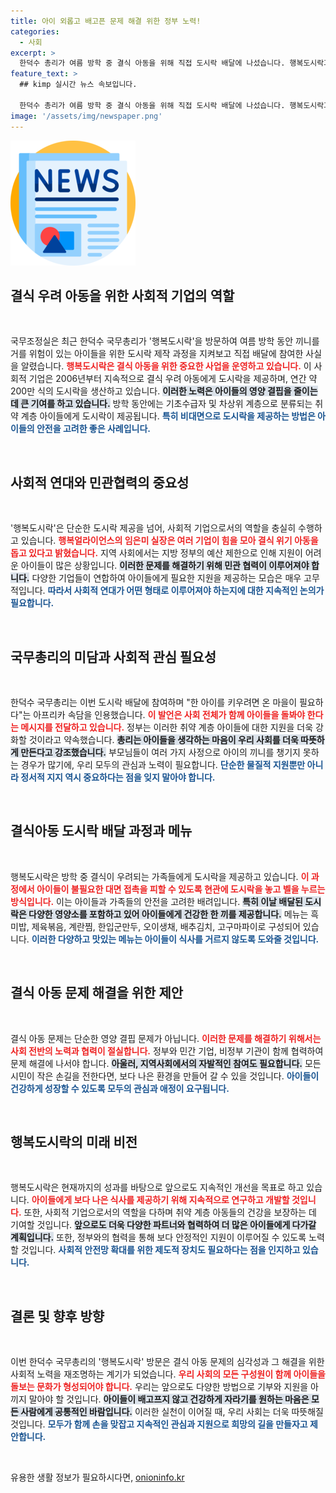 ```yaml
---
title: 아이 외롭고 배고픈 문제 해결 위한 정부 노력!
categories:
  - 사회
excerpt: >
  한덕수 총리가 여름 방학 중 결식 아동을 위해 직접 도시락 배달에 나섰습니다. 행복도시락과 협력해 취약계층 아이들에게 희망의 손길을 전하며, 민관 협력의 중요성을 강조했습니다. 아이들을 위한 따뜻한 마음이 전해진 현장을 직접 확인해 보세요!
feature_text: >
  ## kimp 실시간 뉴스 속보입니다.

  한덕수 총리가 여름 방학 중 결식 아동을 위해 직접 도시락 배달에 나섰습니다. 행복도시락과 협력해 취약계층 아이들에게 희망의 손길을 전하며, 민관 협력의 중요성을 강조했습니다. 아이들을 위한 따뜻한 마음이 전해진 현장을 직접 확인해 보세요!
image: '/assets/img/newspaper.png'
---
```


<p><img src="/assets/img/newspaper.png" alt="kimplant 속보" /></p>

<h2 data-ke-size="size26">결식 우려 아동을 위한 사회적 기업의 역할</h2>

<p data-ke-size="size16">&nbsp;</p>

<p>국무조정실은 최근 한덕수 국무총리가 '행복도시락'을 방문하여 여름 방학 동안 끼니를 거를 위험이 있는 아이들을 위한 도시락 제작 과정을 지켜보고 직접 배달에 참여한 사실을 알렸습니다. <b><span style="color: #ee2323;">행복도시락은 결식 아동을 위한 중요한 사업을 운영하고 있습니다.</span></b> 이 사회적 기업은 2006년부터 지속적으로 결식 우려 아동에게 도시락을 제공하며, 연간 약 200만 식의 도시락을 생산하고 있습니다. <b><span style="background-color: #21538527;">이러한 노력은 아이들의 영양 결핍을 줄이는 데 큰 기여를 하고 있습니다.</span></b> 방학 동안에는 기초수급자 및 차상위 계층으로 분류되는 취약 계층 아이들에게 도시락이 제공됩니다. <b><span style="color: #1a5490;">특히 비대면으로 도시락을 제공하는 방법은 아이들의 안전을 고려한 좋은 사례입니다.</span></b></p>

<p data-ke-size="size16">&nbsp;</p>

<h2 data-ke-size="size26">사회적 연대와 민관협력의 중요성</h2>

<p data-ke-size="size16">&nbsp;</p>

<p>'행복도시락'은 단순한 도시락 제공을 넘어, 사회적 기업으로서의 역할을 충실히 수행하고 있습니다. <b><span style="color: #ee2323;">행복얼라이언스의 임은미 실장은 여러 기업이 힘을 모아 결식 위기 아동을 돕고 있다고 밝혔습니다.</span></b> 지역 사회에서는 지방 정부의 예산 제한으로 인해 지원이 어려운 아이들이 많은 상황입니다. <b><span style="background-color: #21538527;">이러한 문제를 해결하기 위해 민관 협력이 이루어져야 합니다.</span></b> 다양한 기업들이 연합하여 아이들에게 필요한 지원을 제공하는 모습은 매우 고무적입니다. <b><span style="color: #1a5490;">따라서 사회적 연대가 어떤 형태로 이루어져야 하는지에 대한 지속적인 논의가 필요합니다.</span></b></p>

<p data-ke-size="size16">&nbsp;</p>

<h2 data-ke-size="size26">국무총리의 미담과 사회적 관심 필요성</h2>

<p data-ke-size="size16">&nbsp;</p>

<p>한덕수 국무총리는 이번 도시락 배달에 참여하며 "한 아이를 키우려면 온 마을이 필요하다"는 아프리카 속담을 인용했습니다. <b><span style="color: #ee2323;">이 발언은 사회 전체가 함께 아이들을 돌봐야 한다는 메시지를 전달하고 있습니다.</span></b> 정부는 이러한 취약 계층 아이들에 대한 지원을 더욱 강화할 것이라고 약속했습니다. <b><span style="background-color: #21538527;">총리는 아이들을 생각하는 마음이 우리 사회를 더욱 따뜻하게 만든다고 강조했습니다.</span></b> 부모님들이 여러 가지 사정으로 아이의 끼니를 챙기지 못하는 경우가 많기에, 우리 모두의 관심과 노력이 필요합니다. <b><span style="color: #1a5490;">단순한 물질적 지원뿐만 아니라 정서적 지지 역시 중요하다는 점을 잊지 말아야 합니다.</span></b></p>

<p data-ke-size="size16">&nbsp;</p>

<h2 data-ke-size="size26">결식아동 도시락 배달 과정과 메뉴</h2>

<p data-ke-size="size16">&nbsp;</p>

<p>행복도시락은 방학 중 결식이 우려되는 가족들에게 도시락을 제공하고 있습니다. <b><span style="color: #ee2323;">이 과정에서 아이들이 불필요한 대면 접촉을 피할 수 있도록 현관에 도시락을 놓고 벨을 누르는 방식입니다.</span></b> 이는 아이들과 가족들의 안전을 고려한 배려입니다. <b><span style="background-color: #21538527;">특히 이날 배달된 도시락은 다양한 영양소를 포함하고 있어 아이들에게 건강한 한 끼를 제공합니다.</span></b> 메뉴는 흑미밥, 제육볶음, 계란찜, 한입군만두, 오이생채, 배추김치, 고구마파이로 구성되어 있습니다. <b><span style="color: #1a5490;">이러한 다양하고 맛있는 메뉴는 아이들이 식사를 거르지 않도록 도와줄 것입니다.</span></b></p>

<p data-ke-size="size16">&nbsp;</p>

<h2 data-ke-size="size26">결식 아동 문제 해결을 위한 제안</h2>

<p data-ke-size="size16">&nbsp;</p>

<p>결식 아동 문제는 단순한 영양 결핍 문제가 아닙니다. <b><span style="color: #ee2323;">이러한 문제를 해결하기 위해서는 사회 전반의 노력과 협력이 절실합니다.</span></b> 정부와 민간 기업, 비정부 기관이 함께 협력하여 문제 해결에 나서야 합니다. <b><span style="background-color: #21538527;">아울러, 지역사회에서의 자발적인 참여도 필요합니다.</span></b> 모든 시민이 작은 손길을 전한다면, 보다 나은 환경을 만들어 갈 수 있을 것입니다. <b><span style="color: #1a5490;">아이들이 건강하게 성장할 수 있도록 모두의 관심과 애정이 요구됩니다.</span></b></p>

<p data-ke-size="size16">&nbsp;</p>

<h2 data-ke-size="size26">행복도시락의 미래 비전</h2>

<p data-ke-size="size16">&nbsp;</p>

<p>행복도시락은 현재까지의 성과를 바탕으로 앞으로도 지속적인 개선을 목표로 하고 있습니다. <b><span style="color: #ee2323;">아이들에게 보다 나은 식사를 제공하기 위해 지속적으로 연구하고 개발할 것입니다.</span></b> 또한, 사회적 기업으로서의 역할을 다하며 취약 계층 아동들의 건강을 보장하는 데 기여할 것입니다. <b><span style="background-color: #21538527;">앞으로도 더욱 다양한 파트너와 협력하여 더 많은 아이들에게 다가갈 계획입니다.</span></b> 또한, 정부와의 협력을 통해 보다 안정적인 지원이 이루어질 수 있도록 노력할 것입니다. <b><span style="color: #1a5490;">사회적 안전망 확대를 위한 제도적 장치도 필요하다는 점을 인지하고 있습니다.</span></b></p>

<p data-ke-size="size16">&nbsp;</p>

<h2 data-ke-size="size26">결론 및 향후 방향</h2>

<p data-ke-size="size16">&nbsp;</p>

<p>이번 한덕수 국무총리의 '행복도시락' 방문은 결식 아동 문제의 심각성과 그 해결을 위한 사회적 노력을 재조명하는 계기가 되었습니다. <b><span style="color: #ee2323;">우리 사회의 모든 구성원이 함께 아이들을 돌보는 문화가 형성되어야 합니다.</span></b> 우리는 앞으로도 다양한 방법으로 기부와 지원을 아끼지 말아야 할 것입니다. <b><span style="background-color: #21538527;">아이들이 배고프지 않고 건강하게 자라기를 원하는 마음은 모든 사람에게 공통적인 바람입니다.</span></b> 이러한 실천이 이어질 때, 우리 사회는 더욱 따뜻해질 것입니다. <b><span style="color: #1a5490;">모두가 함께 손을 맞잡고 지속적인 관심과 지원으로 희망의 길을 만들자고 제안합니다.</span></b></p>

<p data-ke-size="size16">&nbsp;</p>
유용한 생활 정보가 필요하시다면, <a href="https://onioninfo.kr" rel="dofollow">onioninfo.kr</a>


